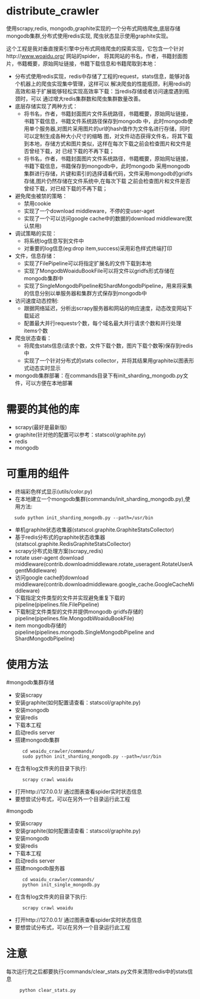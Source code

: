 distribute_crawler
==================

使用scrapy,redis, mongodb,graphite实现的一个分布式网络爬虫,底层存储mongodb集群,分布式使用redis实现,
爬虫状态显示使用graphite实现。

这个工程是我对垂直搜索引擎中分布式网络爬虫的探索实现，它包含一个针对http://www.woaidu.org/ 网站的spider，
将其网站的书名，作者，书籍封面图片，书籍概要，原始网址链接，书籍下载信息和书籍爬取到本地：
* 分布式使用redis实现，redis中存储了工程的request，stats信息，能够对各个机器上的爬虫实现集中管理，这样可以
解决爬虫的性能瓶颈，利用redis的高效和易于扩展能够轻松实现高效率下载：当redis存储或者访问速度遇到瓶颈时，可以
通过增大redis集群数和爬虫集群数量改善。
* 底层存储实现了两种方式：
  * 将书名，作者，书籍封面图片文件系统路径，书籍概要，原始网址链接，书籍下载信息，书籍文件系统路径保存到mongodb
中，此时mongodb使用单个服务器,对图片采用图片的url的hash值作为文件名进行存储，同时可以定制生成各种大小尺寸的缩略
图，对文件动态获得文件名，将其下载到本地，存储方式和图片类似，这样在每次下载之前会检查图片和文件是否曾经下载，对
已经下载的不再下载；
  * 将书名，作者，书籍封面图片文件系统路径，书籍概要，原始网址链接，书籍下载信息，书籍保存到mongodb中，此时mongodb
采用mongodb集群进行存储，片键和索引的选择请看代码，文件采用mongodb的gridfs存储,图片仍然存储在文件系统中,在每次下载
之前会检查图片和文件是否曾经下载，对已经下载的不再下载；
* 避免爬虫被禁的策略：
  * 禁用cookie
  * 实现了一个download middleware，不停的变user-aget
  * 实现了一个可以访问google cache中的数据的download middleware(默认禁用)
* 调试策略的实现：
  * 将系统log信息写到文件中
  * 对重要的log信息(eg:drop item,success)采用彩色样式终端打印
* 文件，信息存储：
  * 实现了FilePipeline可以将指定扩展名的文件下载到本地
  * 实现了MongodbWoaiduBookFile可以将文件以gridfs形式存储在mongodb集群中
  * 实现了SingleMongodbPipeline和ShardMongodbPipeline，用来将采集的信息分别以单服务器和集群方式保存到mongodb中
* 访问速度动态控制:
  * 跟据网络延迟，分析出scrapy服务器和网站的响应速度，动态改变网站下载延迟
  * 配置最大并行requests个数，每个域名最大并行请求个数和并行处理items个数
* 爬虫状态查看：
  * 将爬虫stats信息(请求个数，文件下载个数，图片下载个数等)保存到redis中
  * 实现了一个针对分布式的stats collector，并将其结果用graphite以图表形式动态实时显示
* mongodb集群部署：在commands目录下有init_sharding_mongodb.py文件，可以方便在本地部署

需要的其他的库
==============

* scrapy(最好是最新版)
* graphite(针对他的配置可以参考：statscol/graphite.py)
* redis
* mongodb

可重用的组件
============

* 终端彩色样式显示(utils/color.py)
* 在本地建立一个mongodb集群(commands/init_sharding_mongodb.py),使用方法:
```
   sudo python init_sharding_mongodb.py --path=/usr/bin
```
* 单机graphite状态收集器(statscol.graphite.GraphiteStatsCollector)
* 基于redis分布式的graphite状态收集器(statscol.graphite.RedisGraphiteStatsCollector)
* scrapy分布式处理方案(scrapy_redis)
* rotate user-agent download middleware(contrib.downloadmiddleware.rotate_useragent.RotateUserAgentMiddleware)
* 访问google cache的download middleware(contrib.downloadmiddleware.google_cache.GoogleCacheMiddleware)
* 下载指定文件类型的文件并实现避免重复下载的pipeline(pipelines.file.FilePipeline)
* 下载制定文件类型的文件并提供mongodb gridfs存储的pipeline(pipelines.file.MongodbWoaiduBookFile)
* item mongodb存储的pipeline(pipelines.mongodb.SingleMongodbPipeline and ShardMongodbPipeline)

使用方法
========

#mongodb集群存储
* 安装scrapy
* 安装graphite(如何配置请查看：statscol/graphite.py)
* 安装mongodb
* 安装redis
* 下载本工程
* 启动redis server
* 搭建mongodb集群
```
      cd woaidu_crawler/commands/
      sudo python init_sharding_mongodb.py --path=/usr/bin
```
* 在含有log文件夹的目录下执行:
```
      scrapy crawl woaidu
```
* 打开http://127.0.0.1/ 通过图表查看spider实时状态信息
* 要想尝试分布式，可以在另外一个目录运行此工程

#mongodb
* 安装scrapy
* 安装graphite(如何配置请查看：statscol/graphite.py)
* 安装mongodb
* 安装redis
* 下载本工程
* 启动redis server
* 搭建mongodb服务器
```
      cd woaidu_crawler/commands/
      python init_single_mongodb.py 
```
* 在含有log文件夹的目录下执行:
```
      scrapy crawl woaidu
```
* 打开http://127.0.0.1/ 通过图表查看spider实时状态信息
* 要想尝试分布式，可以在另外一个目录运行此工程

注意
====

每次运行完之后都要执行commands/clear_stats.py文件来清除redis中的stats信息
```
     python clear_stats.py
```
